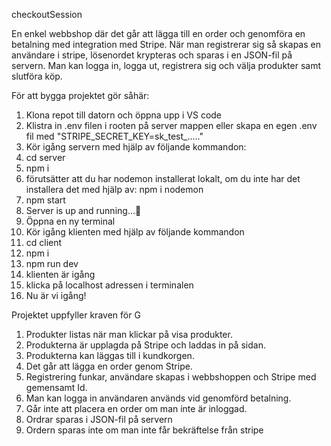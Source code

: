 checkoutSession

En enkel webbshop där det går att lägga till en order och genomföra en betalning med integration med Stripe.
När man registrerar sig så skapas en användare i stripe, lösenordet krypteras och sparas i en JSON-fil på servern.
Man kan logga in, logga ut, registrera sig och välja produkter samt slutföra köp.

För att bygga projektet gör såhär:

1. Klona repot till datorn och öppna upp i VS code
2. Klistra in .env filen i rooten på server mappen eller skapa en egen .env fil med "STRIPE_SECRET_KEY=sk_test_....."
3. Kör igång servern med hjälp av följande kommandon:
4. cd server
5. npm i
6. förutsätter att du har nodemon installerat lokalt, om du inte har det installera det med hjälp av: npm i nodemon
7. npm start
8. Server is up and running...🌭
9. Öppna en ny terminal
10. Kör igång klienten med hjälp av följande kommandon
11. cd client
12. npm i
13. npm run dev
14. klienten är igång
15. klicka på localhost adressen i terminalen
16. Nu är vi igång!

Projektet uppfyller kraven för G

1. Produkter listas när man klickar på visa produkter.
2. Produkterna är upplagda på Stripe och laddas in på sidan.
3. Produkterna kan läggas till i kundkorgen.
4. Det går att lägga en order genom Stripe.
5. Registrering funkar, användare skapas i webbshoppen och Stripe med gemensamt Id.
6. Man kan logga in användaren används vid genomförd betalning.
7. Går inte att placera en order om man inte är inloggad.
8. Ordrar sparas i JSON-fil på servern
9. Ordern sparas inte om man inte får bekräftelse från stripe
